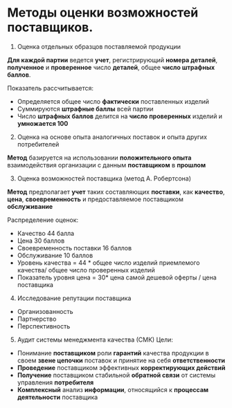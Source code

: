 # Методы оценки возможностей поставщиков.
1. Оценка отдельных образцов поставляемой продукции
 
**Для каждой партии** ведется **учет**, регистрирующий **номера деталей**, **полученное** и **проверенное** число **деталей**, общее **число штрафных баллов**.

Показатель рассчитывается:
* Определяется общее число **фактически** поставленных изделий
* Суммируются **штрафные баллы** всей партии
* Число **штрафных баллов** делится на **число проверенных** изделий и **умножается 100**

2. Оценка на основе опыта аналогичных поставок и опыта других потребителей

**Метод** базируется на использовании **положительного опыта** взаимодействия организации с данным **поставщиком** в **прошлом**

3. Оценка возможностей поставщика (метод А. Робертсона)

**Метод** предполагает **учет** таких составляющих **поставки**, как **качество**, **цена**, **своевременность** и предоставляемое поставщиком **обслуживание**

Распределение оценок:
* Качество 44 балла
* Цена 30 баллов
* Своевременность поставки 16 баллов
* Обслуживание 10 баллов
* Уровень качества = 44 * общее число изделий приемлемого качества/ общее число проверенных изделий
* Показатель уровня цена = 30* цена самой дешевой оферты / цена поставщика

4. Исследование репутации поставщика
* Организованность
* Партнерство
* Перспективность

5. Аудит системы менеджмента качества (СМК)
Цели:
* Понимание **поставщиком** роли **гарантий** качества продукции в своем **звене цепочки** поставок и принятие на себя **ответственности**
* **Проведение** поставщиком эффективных **корректирующих действий**
* **Получение** поставщиком стабильной **обратной связи** от системы управления **потребителя**
* **Комплексный** анализ **информации**, относящийся к **процессам деятельности** поставщика
